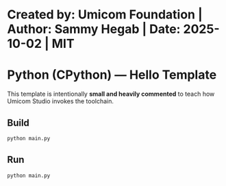 # Created by: Umicom Foundation | Author: Sammy Hegab | Date: 2025-10-02 | MIT

# Python (CPython) — Hello Template

This template is intentionally **small and heavily commented** to teach how
Umicom Studio invokes the toolchain.

## Build
```bash
python main.py
```

## Run
```bash
python main.py
```


